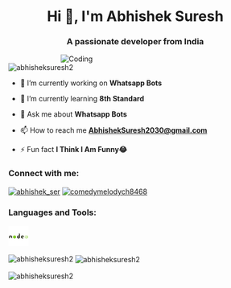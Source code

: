 
<h1 align="center">Hi 👋, I'm Abhishek Suresh</h1>
<h3 align="center">A passionate developer from India</h3>
<img align="right" alt="Coding" width="400" src="https://media.tenor.com/rePDfDWO3XoAAAAd/hacking.gif">

<p align="left"> <img src="https://komarev.com/ghpvc/?username=abhisheksuresh2&label=Profile%20views&color=0e75b6&style=flat" alt="abhisheksuresh2" /> </p>

- 🔭 I’m currently working on **Whatsapp Bots**

- 🌱 I’m currently learning **8th Standard**

- 💬 Ask me about **Whatsapp Bots**

- 📫 How to reach me **AbhishekSuresh2030@gmail.com**

- ⚡ Fun fact **I Think I Am Funny😂**

<h3 align="left">Connect with me:</h3>
<p align="left">
<a href="https://instagram.com/abhishek_ser" target="blank"><img align="center" src="https://raw.githubusercontent.com/rahuldkjain/github-profile-readme-generator/master/src/images/icons/Social/instagram.svg" alt="abhishek_ser" height="30" width="40" /></a>
<a href="https://youtube.com/@comedymelodych8468" target="blank"><img align="center" src="https://raw.githubusercontent.com/rahuldkjain/github-profile-readme-generator/master/src/images/icons/Social/youtube.svg" alt="comedymelodych8468" height="30" width="40" /></a>
</p>

<h3 align="left">Languages and Tools:</h3>
<p align="left"> <a href="https://nodejs.org" target="_blank" rel="noreferrer"> <img src="https://raw.githubusercontent.com/devicons/devicon/master/icons/nodejs/nodejs-original-wordmark.svg" alt="nodejs" width="40" height="40"/> </a> </p>

<p><img align="left" src="https://github-readme-stats.vercel.app/api/top-langs?username=abhisheksuresh2&show_icons=true&locale=en&layout=compact" alt="abhisheksuresh2" /></p>

<p>&nbsp;<img align="center" src="https://github-readme-stats.vercel.app/api?username=abhisheksuresh2&show_icons=true&locale=en" alt="abhisheksuresh2" /></p>

<p><img align="center" src="https://github-readme-streak-stats.herokuapp.com/?user=abhisheksuresh2&" alt="abhisheksuresh2" /></p>

